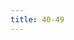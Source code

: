 ```yaml
---
title: 40-49
---
```


<c-phrase>
	<c-number number="40" alt="forty"></c-number>
	<c-number number="41" alt="forty one"></c-number>
	<c-number number="42" alt="forty two"></c-number>
	<c-number number="43" alt="forty three"></c-number>
	<c-number number="44" alt="forty four"></c-number>
	<c-number number="45" alt="forty five"></c-number>
	<c-number number="46" alt="forty six"></c-number>
	<c-number number="47" alt="forty seven"></c-number>
	<c-number number="48" alt="forty eight"></c-number>
	<c-number number="49" alt="forty nine"></c-number>
</c-phrase>
